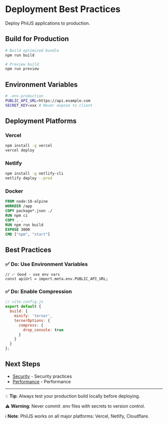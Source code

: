 # Deployment Best Practices

Deploy PhilJS applications to production.

## Build for Production

```bash
# Build optimized bundle
npm run build

# Preview build
npm run preview
```

## Environment Variables

```bash
# .env.production
PUBLIC_API_URL=https://api.example.com
SECRET_KEY=xxx # Never expose to client
```

## Deployment Platforms

### Vercel

```bash
npm install -g vercel
vercel deploy
```

### Netlify

```bash
npm install -g netlify-cli
netlify deploy --prod
```

### Docker

```dockerfile
FROM node:18-alpine
WORKDIR /app
COPY package*.json ./
RUN npm ci
COPY . .
RUN npm run build
EXPOSE 3000
CMD ["npm", "start"]
```

## Best Practices

### ✅ Do: Use Environment Variables

```tsx
// ✅ Good - use env vars
const apiUrl = import.meta.env.PUBLIC_API_URL;
```

### ✅ Do: Enable Compression

```js
// vite.config.js
export default {
  build: {
    minify: 'terser',
    terserOptions: {
      compress: {
        drop_console: true
      }
    }
  }
};
```

## Next Steps

- [Security](/docs/best-practices/security.md) - Security practices
- [Performance](/docs/performance/overview.md) - Performance

---

💡 **Tip**: Always test your production build locally before deploying.

⚠️ **Warning**: Never commit .env files with secrets to version control.

ℹ️ **Note**: PhilJS works on all major platforms: Vercel, Netlify, Cloudflare.
